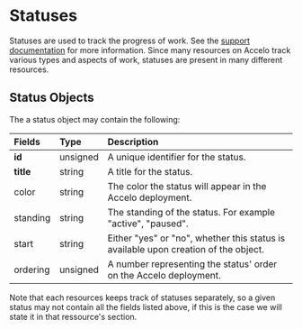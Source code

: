 # Statuses
Statuses are used to track the progress of work. See the [support documentation](https://www.accelo.com/resources/help/faq/automating-your-business-processes/statuses/) for more information. Since many resources on Accelo track various types and aspects of work, statuses are present in many different resources.

## Status Objects
The a status object may contain the following:

| Fields | Type | Description |
|:-|:-|:-|
| **id** | unsigned | A unique identifier for the status. |
| **title** | string | A title for the status. |
| color | string | The color the status will appear in the Accelo deployment. |
| standing | string | The standing of the status. For example "active", "paused". |
| start | string | Either "yes" or "no", whether this status is available upon creation of the object. |
| ordering | unsigned | A number representing the status' order on the Accelo deployment. |

Note that each resources keeps track of statuses separately, so a given status may not contain all the fields listed above, if this is the case we will state it in that ressource's section.

